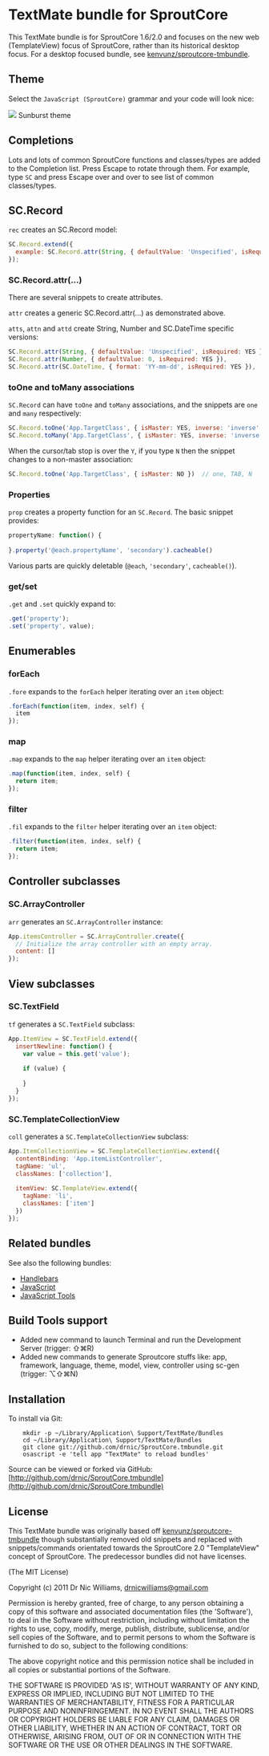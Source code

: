 # TextMate bundle for SproutCore

This TextMate bundle is for SproutCore 1.6/2.0 and focuses on the new web (TemplateView) focus of SproutCore, rather than its historical desktop focus. For a desktop focused bundle, see [kenvunz/sproutcore-tmbundle](https://github.com/kenvunz/sproutcore-tmbundle).

## Theme

Select the `JavaScript (SproutCore)` grammar and your code will look nice:

<img src="https://img.skitch.com/20110604-pcrxbq1cb3pxtthpfwbga76sch.png">

<caption>Sunburst theme</caption>

## Completions

Lots and lots of common SproutCore functions and classes/types are added to the Completion list.
Press Escape to rotate through them. For example, type `SC` and press Escape over and over to
see list of common classes/types.

## SC.Record

`rec` creates an SC.Record model:

``` javascript
SC.Record.extend({
  example: SC.Record.attr(String, { defaultValue: 'Unspecified', isRequired: YES })
});
```

### SC.Record.attr(...)

There are several snippets to create attributes.

`attr` creates a generic SC.Record.attr(...) as demonstrated above.

`atts`, `attn` and `attd` create String, Number and SC.DateTime specific versions:

``` javascript
SC.Record.attr(String, { defaultValue: 'Unspecified', isRequired: YES }), // atts
SC.Record.attr(Number, { defaultValue: 0, isRequired: YES }),             // attn
SC.Record.attr(SC.DateTime, { format: 'YY-mm-dd', isRequired: YES }),     // attd
```

### toOne and toMany associations

`SC.Record` can have `toOne` and `toMany` associations, and the snippets are `one` and `many`
respectively:

``` javascript
SC.Record.toOne('App.TargetClass', { isMaster: YES, inverse: 'inverse' })  // one
SC.Record.toMany('App.TargetClass', { isMaster: YES, inverse: 'inverse' }) // many
```

When the cursor/tab stop is over the `Y`, if you type `N` then the snippet changes to a 
non-master association:

``` javascript
SC.Record.toOne('App.TargetClass', { isMaster: NO })  // one, TAB, N
```

### Properties

`prop` creates a property function for an `SC.Record`. The basic snippet provides:

``` javascript
propertyName: function() {
  
}.property('@each.propertyName', 'secondary').cacheable()
```

Various parts are quickly deletable (`@each`, `'secondary'`, `cacheable()`).

### get/set

`.get` and `.set` quickly expand to:

``` javascript
.get('property');
.set('property', value);
```

## Enumerables

### forEach

`.fore` expands to the `forEach` helper iterating over an `item` object:

``` javascript
.forEach(function(item, index, self) {
  item
});
```

### map

`.map` expands to the `map` helper iterating over an `item` object:

``` javascript
.map(function(item, index, self) {
  return item;
});
```

### filter

`.fil` expands to the `filter` helper iterating over an `item` object:

``` javascript
.filter(function(item, index, self) {
  return item;
});
```

## Controller subclasses

### SC.ArrayController

`arr` generates an `SC.ArrayController` instance:

``` javascript
App.itemsController = SC.ArrayController.create({
  // Initialize the array controller with an empty array.
  content: []
});

```

## View subclasses

### SC.TextField

`tf` generates a `SC.TextField` subclass:

``` javascript
App.ItemView = SC.TextField.extend({
  insertNewline: function() {
    var value = this.get('value');
 
    if (value) {
      
    }
  }
});
```

### SC.TemplateCollectionView

`coll` generates a `SC.TemplateCollectionView` subclass:

``` javascript
App.ItemCollectionView = SC.TemplateCollectionView.extend({
  contentBinding: 'App.itemListController',
  tagName: 'ul',
  classNames: ['collection'],
  
  itemView: SC.TemplateView.extend({
    tagName: 'li',
    classNames: ['item']
  })
});
```

## Related bundles

See also the following bundles:

* [Handlebars](https://github.com/drnic/Handlebars.tmbundle)
* [JavaScript](https://github.com/subtleGradient/javascript.tmbundle)
* [JavaScript Tools](https://github.com/subtleGradient/javascript-tools.tmbundle)

## Build Tools support

* Added new command to launch Terminal and run the Development Server (trigger: ⇧⌘R)
* Added new commands to generate Sproutcore stuffs like: app, framework, language, theme, model, view, controller using sc-gen (trigger: ⌥⇧⌘N)

## Installation

To install via Git:

		mkdir -p ~/Library/Application\ Support/TextMate/Bundles
		cd ~/Library/Application\ Support/TextMate/Bundles
		git clone git://github.com/drnic/SproutCore.tmbundle.git
		osascript -e 'tell app "TextMate" to reload bundles'

Source can be viewed or forked via GitHub: [http://github.com/drnic/SproutCore.tmbundle](http://github.com/drnic/SproutCore.tmbundle)

## License

This TextMate bundle was originally based off [kenvunz/sproutcore-tmbundle](https://github.com/kenvunz/sproutcore-tmbundle) though substantially removed old snippets and replaced with snippets/commands orientated towards
the SproutCore 2.0 "TemplateView" concept of SproutCore. The predecessor bundles did not
have licenses.

(The MIT License)

Copyright (c) 2011 Dr Nic Williams, drnicwilliams@gmail.com

Permission is hereby granted, free of charge, to any person obtaining
a copy of this software and associated documentation files (the
'Software'), to deal in the Software without restriction, including
without limitation the rights to use, copy, modify, merge, publish,
distribute, sublicense, and/or sell copies of the Software, and to
permit persons to whom the Software is furnished to do so, subject to
the following conditions:

The above copyright notice and this permission notice shall be
included in all copies or substantial portions of the Software.

THE SOFTWARE IS PROVIDED 'AS IS', WITHOUT WARRANTY OF ANY KIND,
EXPRESS OR IMPLIED, INCLUDING BUT NOT LIMITED TO THE WARRANTIES OF
MERCHANTABILITY, FITNESS FOR A PARTICULAR PURPOSE AND NONINFRINGEMENT.
IN NO EVENT SHALL THE AUTHORS OR COPYRIGHT HOLDERS BE LIABLE FOR ANY
CLAIM, DAMAGES OR OTHER LIABILITY, WHETHER IN AN ACTION OF CONTRACT,
TORT OR OTHERWISE, ARISING FROM, OUT OF OR IN CONNECTION WITH THE
SOFTWARE OR THE USE OR OTHER DEALINGS IN THE SOFTWARE.